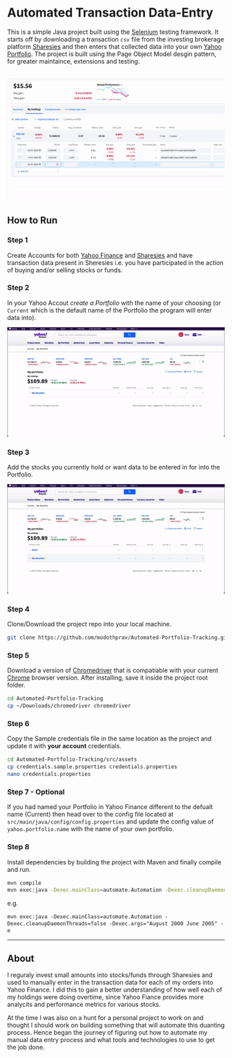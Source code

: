 # Automated Transaction Data-Entry

This is a simple Java project built using the [Selenium]() testing framework. It starts off by downloading a transaction `csv` file from the investing brokerage platform [Sharesies]() and then enters that collected data into your own [Yahoo Portfolio](https://finance.yahoo.com/portfolios/). The project is built using the Page Object Model desgin pattern, for greater maintaince, extensions and testing.

<p align='center'> </br>
<img src="./docs/demo.gif">
</p>

## How to Run

### Step 1
Create Accounts for both [Yahoo Finance]() and [Sharesies]() and have transaction data present in Sheresies i.e. you have participated in the action of buying and/or selling stocks or funds.

### Step 2
In your Yahoo Accout *create a Portfolio* with the name of your choosing (or `Current` which is the default name of the Portfolio the program will enter data into). 

<p align='center'>
<img src="./docs/create-portfolio-demo.gif">
</p>

### Step 3
Add the stocks you currently hold or want data to be entered in for into the Portfolio.

<p align='center'>
<img src="./docs/add-stocks-demo.gif">
</p>

### Step 4
Clone/Download the project repo into your local machine. 
``` bash
git clone https://github.com/modothprav/Automated-Portfolio-Tracking.git
```

### Step 5
Download a version of [Chromedriver]() that is compatiable with your current [Chrome]() browser version. After installing, save it inside the project root folder.
``` bash
cd Automated-Portfolio-Tracking
cp ~/Downloads/chromedriver chromedriver
```

### Step 6 
Copy the Sample credentials file in the same location as the project and update it with **your account** credentials.
``` bash
cd Automated-Portfolio-Tracking/src/assets
cp credentials.sample.properties credentials.properties
nano credentials.properties
```

### Step 7 - Optional
If you had named your Portfolio in Yahoo Finance different to the defualt name (Current) then head over to the config file located at `src/main/java/config/config.properties` and update the config value of `yahoo.portfolio.name` with the name of your own portfolio.

### Step 8
Install dependencies by building the project with Maven and finally compile and run.
``` bash
mvn compile
mvn exec:java -Dexec.mainClass=automate.Automation -Dexec.cleanupDaemonThreads=false -Dexec.args="[fromMonth] [fromYear] [toMonth] [toYear]" -e
```
e.g.
```
mvn exec:java -Dexec.mainClass=automate.Automation -Dexec.cleanupDaemonThreads=false -Dexec.args="August 2000 June 2005" -e
```

---

## About

I reguraly invest small amounts into stocks/funds through Sharesies and used to manually enter in the transaction data for each of my orders into Yahoo Finance. I did this to gain a better understanding of how well each of my holdings were doing overtime, since Yahoo Fiance provides more analycits and performance metrics for various stocks. 

At the time I was also on a hunt for a personal project to work on and thought I should work on building something that will automate this duanting process. Hence began the journey of figuring out how to automate my manual data entry process and what tools and technologies to use to get the job done.
